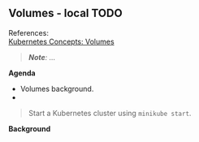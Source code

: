 ## Volumes - local TODO

References:  
[Kubernetes Concepts: Volumes](https://kubernetes.io/docs/concepts/storage/volumes/)  


> ***Note**: ...*  


**Agenda**  
* Volumes background.
*

> Start a Kubernetes cluster using `minikube start`.  

**Background**  
  
